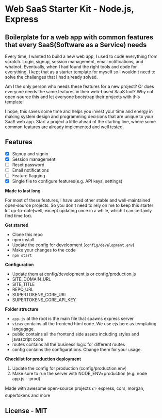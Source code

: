 # Web SaaS Starter Kit - Node.js, Express

## Boilerplate for a web app with common features that every SaaS(Software as a Service) needs

Every time, I wanted to build a new web app, I used to code everything from scratch. Login, signup, session management, email notifications, and whatnot. Eventually, when I had found the right tools and code for everything, I kept that as a starter template for myself so I wouldn't need to solve the challenges that I had already solved.

Am I the only person who needs these features for a new project? Or does everyone needs the same features in their web-based SaaS tool? Why not open-source this and let everyone bootstrap their projects with this template!

I hope, this saves some time and helps you invest your time and energy in making system design and programming decisions that are unique to your SaaS web app. Start a project a little ahead of the starting line, where some common features are already implemented and well tested.

## Features

- [x] Signup and signin
- [x] Session management
- [ ] Reset password
- [ ] Email notifications
- [ ] Feature flagging
- [x] Single file to configure features(e.g. API keys, settings)

**Made to last long**

For most of these features, I have used other stable and well-maintained open-source projects. So you don't need to rely on me to keep this starter kit up-to-date(well, except updating once in a while, which I can certainly find time for).

**Get started**

- Clone this repo
- npm install
- Update the config for development (`config/development.env`)
- Make your changes to the code
- `npm start`

**Configuration**

- Update them at config/development.js or config/production.js
- SITE_DOMAIN_URL
- SITE_TITLE
- REPO_URL
- SUPERTOKENS_CORE_URI
- SUPERTOKENS_CORE_API_KEY

**Folder structure**

- `app.js` at the root is the main file that spawns express server
- `views` contains all the frontend html code. We use ejs here as templating langugage.
- public contains all the frontend side assets including styles and javascript code
- routes contains all the business logic for different routes
- config contains the configurations. Change them for your usage.

**Checklist for production deployment**

1. Update the config for production (config/production.env)
2. Make sure to run the server with NODE_ENV=production (e.g. node app.js --prod)

Made with awesome open-source projects 👉 express, cors, morgan, supertokens and more

## License - MIT
